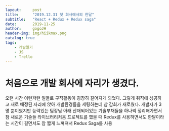 ```yaml
---
layout:     post
title:      "2019.12.31 첫 회사에서의 한달"
subtitle:   "React + Redux + Redux saga"
date:       2019-11-25
author:     gogoJH
header-img: img/hiikmax.png
catalog: true
tags:
    - 개발일기
    - JS
    - Trello
---
```

# 처음으로 개발 회사에 자리가 생겼다.
오랜 시간 이런저런 일들로 구직활동이 굉장히 길어지게 되었다.
그렇게 취직에 성공하고 새로 배정된 자리에 앉아 개발환경들을 세팅하는데 참
감회가 새로웠다. 
개발자가 3명 뿐이였지만 능력있는 팀장님 아래 산재되어있는 기술부채들을 하나씩
정리해가면서 참 새로운 기술들 라이브러리처음 프로젝트를 했을 때 Redux를 사용하면서도 한달이라는 시간이
길면서도 참 짧게 느껴져서 Redux Saga를 사용
<!--stackedit_data:
eyJoaXN0b3J5IjpbNTI3NTUyMzczLC0xMzU1NzcwMzFdfQ==
-->